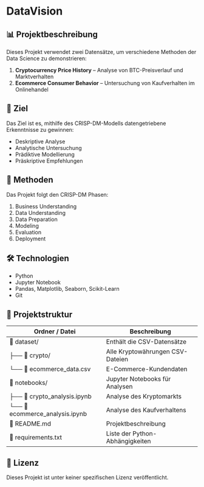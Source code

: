 # DataVision

## 📊 Projektbeschreibung
Dieses Projekt verwendet zwei Datensätze, um verschiedene Methoden der Data Science zu demonstrieren:

1. **Cryptocurrency Price History** – Analyse von BTC-Preisverlauf und Marktverhalten
2. **Ecommerce Consumer Behavior** – Untersuchung von Kaufverhalten im Onlinehandel

## 🎯 Ziel
Das Ziel ist es, mithilfe des CRISP-DM-Modells datengetriebene Erkenntnisse zu gewinnen:
- Deskriptive Analyse
- Analytische Untersuchung
- Prädiktive Modellierung
- Präskriptive Empfehlungen

## 🧠 Methoden
Das Projekt folgt den CRISP-DM Phasen:
1. Business Understanding
2. Data Understanding
3. Data Preparation
4. Modeling
5. Evaluation
6. Deployment

## 🛠️ Technologien
- Python
- Jupyter Notebook
- Pandas, Matplotlib, Seaborn, Scikit-Learn
- Git

## 📁 Projektstruktur

| Ordner / Datei                  | Beschreibung                          |
|---------------------------------|----------------------------------------|
| 📂 dataset/                     | Enthält die CSV-Datensätze             |
| ├── 📂 crypto/                  | Alle Kryptowährungen CSV-Dateien       |
| └── 📄 ecommerce_data.csv       | E-Commerce-Kundendaten                 |
| 📂 notebooks/                   | Jupyter Notebooks für Analysen         |
| ├── 📓 crypto_analysis.ipynb    | Analyse des Kryptomarkts         |
| └── 📓 ecommerce_analysis.ipynb | Analyse des Kaufverhaltens   |
| 📄 README.md                    | Projektbeschreibung                    |
| 📄 requirements.txt             | Liste der Python-Abhängigkeiten        |


## 🔖 Lizenz
Dieses Projekt ist unter keiner spezifischen Lizenz veröffentlicht.


